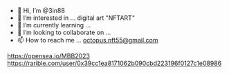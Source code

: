 - 👋 Hi, I’m @3in88
- 👀 I’m interested in ... digital art "NFTART"
- 🌱 I’m currently learning ...
- 💞️ I’m looking to collaborate on ...
- 📫 How to reach me ... octopus.nft55@gmail.com

<!---
3in88/3in88 is a ✨ special ✨ repository because its `README.md` (this file) appears on your GitHub profile.
You can click the Preview link to take a look at your changes.
--->
https://opensea.io/MBB2023
https://rarible.com/user/0x39cc1ea8171062b090cbd223196f0127c1e08986

